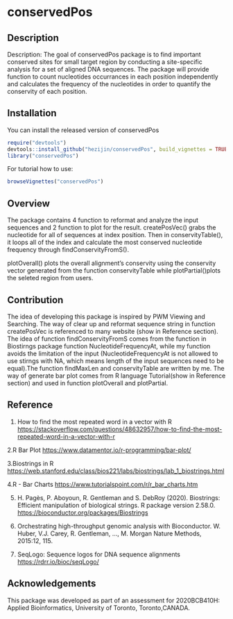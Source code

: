 
<!-- README.md is generated from README.Rmd. Please edit that file -->

# conservedPos

<!-- badges: start -->

<!-- badges: end -->

## Description

Description: The goal of conservedPos package is to find important
conserved sites for small target region by conducting a site-specific
analysis for a set of aligned DNA sequences. The package will provide
function to count nucleotides occurrances in each position independently
and calculates the frequency of the nucleotides in order to quantify the
conservity of each position.

## Installation

You can install the released version of conservedPos

``` r
require("devtools")
devtools::install_github("hezijin/conservedPos", build_vignettes = TRUE)
library("conservedPos")
```

For tutorial how to use:

``` r
browseVignettes("conservedPos")
```

## Overview

The package contains 4 function to reformat and analyze the input
sequences and 2 function to plot for the result. createPosVec() grabs
the nucleotide for all of sequences at index position. Then in
conservityTable(), it loops all of the index and calculate the most
conserved nucleotide frequency through findConservityFromS().

plotOverall() plots the overall alignment’s conservity using the
conservity vector generated from the function conservityTable while
plotPartial()plots the seleted region from users.

## Contribution

The idea of developing this package is inspired by PWM Viewing and
Searching. The way of clear up and reformat sequence string in function
createPosVec is referenced to many website (show in Reference section).
The idea of function findConservityFromS comes from the function in
Biostirngs package function NucleotideFrequencyAt, while my function
avoids the limitation of the input (NucleotideFrequencyAt is not allowed
to use stirngs with NA, which means length of the input sequences need
to be equal).The function findMaxLen and conservityTable are written by
me. The way of generate bar plot comes from R language Tutorial(show in
Reference section) and used in function plotOverall and plotPartial.

## Reference

1.  How to find the most repeated word in a vector with R
    <https://stackoverflow.com/questions/48632957/how-to-find-the-most-repeated-word-in-a-vector-with-r>

2.R Bar Plot <https://www.datamentor.io/r-programming/bar-plot/>

3.Biostrings in R
<https://web.stanford.edu/class/bios221/labs/biostrings/lab_1_biostrings.html>

4.R - Bar Charts <https://www.tutorialspoint.com/r/r_bar_charts.htm>

5.  H. Pagès, P. Aboyoun, R. Gentleman and S. DebRoy (2020). Biostrings:
    Efficient manipulation of biological strings. R package version
    2.58.0. <https://bioconductor.org/packages/Biostrings>

6.  Orchestrating high-throughput genomic analysis with Bioconductor. W.
    Huber, V.J. Carey, R. Gentleman, …, M. Morgan Nature Methods,
    2015:12, 115.

7.  SeqLogo: Sequence logos for DNA sequence alignments
    <https://rdrr.io/bioc/seqLogo/>

## Acknowledgements

This package was developed as part of an assessment for 2020BCB410H:
Applied Bioinformatics, University of Toronto, Toronto,CANADA.

